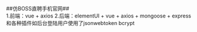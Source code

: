 ##仿BOSS直聘手机官网##<br>
1.前端：vue + axios
2.后端：elementUI + vue + axios + mongoose + express和各种插件如后台登陆用户使用了jsonwebtoken bcrypt
